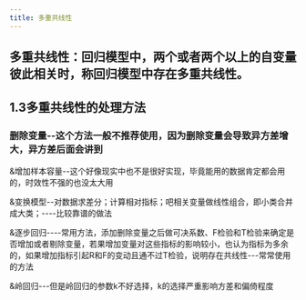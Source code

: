 ```yaml
---
title: 多重共线性
---
```


## 多重共线性：回归模型中，两个或者两个以上的自变量彼此相关时，称回归模型中存在多重共线性。
## 1.3多重共线性的处理方法
### 删除变量--这个方法一般不推荐使用，因为删除变量会导致异方差增大，异方差后面会讲到

&增加样本容量--这个好像现实中也不是很好实现，毕竟能用的数据肯定都会用的，时效性不强的也没太大用

&变换模型--对数据求差分；计算相对指标；吧相关变量做线性组合，即小类合并成大类；----比较靠谱的做法

&逐步回归----常用方法，添加删除变量之后做可决系数、F检验和T检验来确定是否增加或者剔除变量，若果增加变量对这些指标的影响较小，也认为指标为多余的，如果增加指标引起R和F的变动且通不过T检验，说明存在共线性---常常使用的方法

&岭回归---但是岭回归的参数k不好选择，k的选择严重影响方差和偏倚程度
